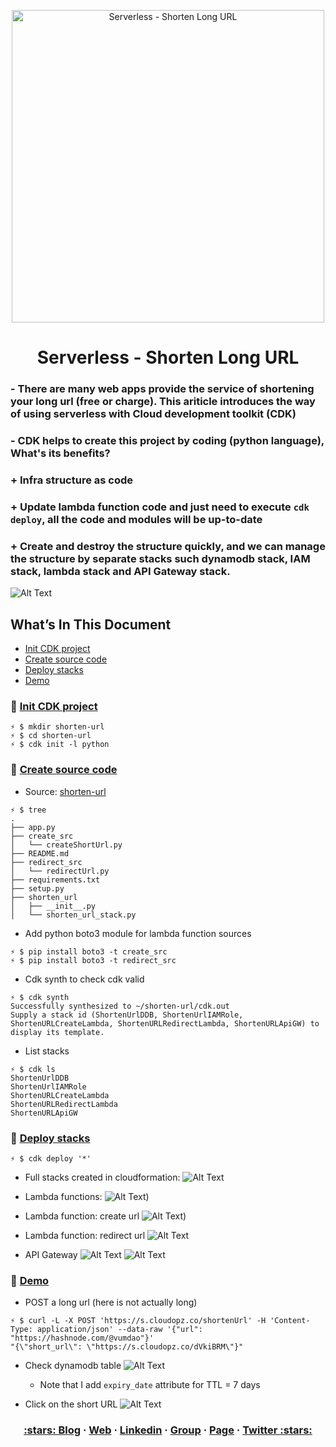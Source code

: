 <p align="center">
  <a href="https://dev.to/vumdao">
    <img alt="Serverless - Shorten Long URL" src="https://cdn.hashnode.com/res/hashnode/image/upload/v1612715469916/vdgs_kQ2o.jpeg" width="500" />
  </a>
</p>
<h1 align="center">
  <div><b>Serverless - Shorten Long URL</b></div>
</h1>

### - There are many web apps provide the service of shortening your long url (free or charge). This ariticle introduces the way of using serverless with Cloud development toolkit (CDK)

### - CDK helps to create this project by coding (python language), What's its benefits?
###   + Infra structure as code
###   + Update lambda function code and just need to execute `cdk deploy`, all the code and modules will be up-to-date
###   + Create and destroy the structure quickly, and we can manage the structure by separate stacks such dynamodb stack, IAM stack, lambda stack and API Gateway stack.


![Alt Text](https://cdn.hashnode.com/res/hashnode/image/upload/v1612715356287/xIxqONMut.png)

## What’s In This Document 
- [Init CDK project](#-Init-CDK-project)
- [Create source code](#-Create-source-code)
- [Deploy stacks](#-Deploy-stacks)
- [Demo](#-Demo)

### 🚀 **[Init CDK project](#-Init-CDK-project)**
```
⚡ $ mkdir shorten-url
⚡ $ cd shorten-url
⚡ $ cdk init -l python
```

### 🚀 **[Create source code](#-Create-source-code)**
- Source: [shorten-url](https://github.com/vumdao/shorten-url)
```
⚡ $ tree
.
├── app.py
├── create_src
│   └── createShortUrl.py
├── README.md
├── redirect_src
│   └── redirectUrl.py
├── requirements.txt
├── setup.py
├── shorten_url
│   ├── __init__.py
│   └── shorten_url_stack.py
```

- Add python boto3 module for lambda function sources
```
⚡ $ pip install boto3 -t create_src
⚡ $ pip install boto3 -t redirect_src
```

- Cdk synth to check cdk valid
```
⚡ $ cdk synth
Successfully synthesized to ~/shorten-url/cdk.out
Supply a stack id (ShortenUrlDDB, ShortenUrlIAMRole, ShortenURLCreateLambda, ShortenURLRedirectLambda, ShortenURLApiGW) to display its template.
```

- List stacks
```
⚡ $ cdk ls
ShortenUrlDDB
ShortenUrlIAMRole
ShortenURLCreateLambda
ShortenURLRedirectLambda
ShortenURLApiGW
```

### 🚀 **[Deploy stacks](#-Deploy-stacks)**
```
⚡ $ cdk deploy '*'
```

- Full stacks created in cloudformation:
![Alt Text](https://cdn.hashnode.com/res/hashnode/image/upload/v1612709323826/R0QmcS1ZL.png)

- Lambda functions:
![Alt Text](https://cdn.hashnode.com/res/hashnode/image/upload/v1612710406792/MY9Bwp4mO.png))

- Lambda function: create url
![Alt Text](https://cdn.hashnode.com/res/hashnode/image/upload/v1612713128773/JHVAygCl2.png))

- Lambda function: redirect url
![Alt Text](https://cdn.hashnode.com/res/hashnode/image/upload/v1612713136755/l6Eyj1Hvt.png)

- API Gateway
![Alt Text](https://cdn.hashnode.com/res/hashnode/image/upload/v1612713453681/1nA0pNxAH.png)
![Alt Text](https://cdn.hashnode.com/res/hashnode/image/upload/v1612713460723/YyHV7PtLE.png)

### 🚀 **[Demo](#-Demo)**
- POST a long url (here is not actually long)
```
⚡ $ curl -L -X POST 'https://s.cloudopz.co/shortenUrl' -H 'Content-Type: application/json' --data-raw '{"url": "https://hashnode.com/@vumdao"}'
"{\"short_url\": \"https://s.cloudopz.co/dVkiBRM\"}"
```

- Check dynamodb table
![Alt Text](https://cdn.hashnode.com/res/hashnode/image/upload/v1612713746847/DgS12ODSj.png)
    - Note that I add `expiry_date` attribute for TTL = 7 days

- Click on the short URL
![Alt Text](https://cdn.hashnode.com/res/hashnode/image/upload/v1612714008725/pEkrY51Oe.png)


<h3 align="center">
  <a href="https://dev.to/vumdao">:stars: Blog</a>
  <span> · </span>
  <a href="https://vumdao.hashnode.dev/">Web</a>
  <span> · </span>
  <a href="https://www.linkedin.com/in/vu-dao-9280ab43/">Linkedin</a>
  <span> · </span>
  <a href="https://www.linkedin.com/groups/12488649/">Group</a>
  <span> · </span>
  <a href="https://www.facebook.com/CloudOpz-104917804863956">Page</a>
  <span> · </span>
  <a href="https://twitter.com/VuDao81124667">Twitter :stars:</a>
</h3>
